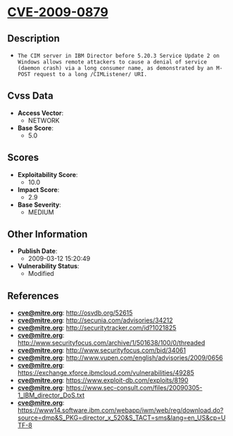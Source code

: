 
# [CVE-2009-0879](http://osvdb.org/52615)

## Description

- `The CIM server in IBM Director before 5.20.3 Service Update 2 on Windows allows remote attackers to cause a denial of service (daemon crash) via a long consumer name, as demonstrated by an M-POST request to a long /CIMListener/ URI.`

## Cvss Data

- **Access Vector**:
  - NETWORK
- **Base Score**:
  - 5.0

## Scores

- **Exploitability Score**:
  - 10.0
- **Impact Score**:
  - 2.9
- **Base Severity**:
  - MEDIUM

## Other Information

- **Publish Date**:
  - 2009-03-12 15:20:49
- **Vulnerability Status**:
  - Modified

## References

- **cve@mitre.org**: http://osvdb.org/52615
- **cve@mitre.org**: http://secunia.com/advisories/34212
- **cve@mitre.org**: http://securitytracker.com/id?1021825
- **cve@mitre.org**: http://www.securityfocus.com/archive/1/501638/100/0/threaded
- **cve@mitre.org**: http://www.securityfocus.com/bid/34061
- **cve@mitre.org**: http://www.vupen.com/english/advisories/2009/0656
- **cve@mitre.org**: https://exchange.xforce.ibmcloud.com/vulnerabilities/49285
- **cve@mitre.org**: https://www.exploit-db.com/exploits/8190
- **cve@mitre.org**: https://www.sec-consult.com/files/20090305-1_IBM_director_DoS.txt
- **cve@mitre.org**: https://www14.software.ibm.com/webapp/iwm/web/reg/download.do?source=dmp&S_PKG=director_x_520&S_TACT=sms&lang=en_US&cp=UTF-8
